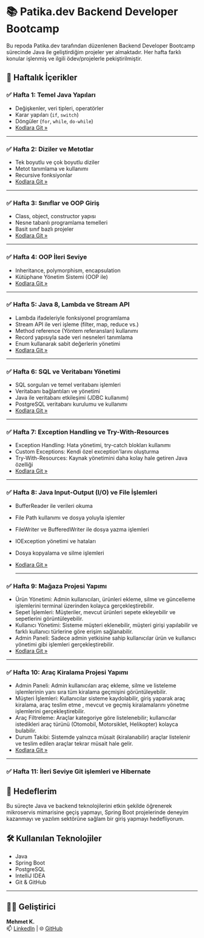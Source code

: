 # 📚 Patika.dev Backend Developer Bootcamp

Bu repoda Patika.dev tarafından düzenlenen Backend Developer Bootcamp sürecinde Java ile geliştirdiğim projeler yer almaktadır. Her hafta farklı konular işlenmiş ve ilgili ödev/projelerle pekiştirilmiştir.

## 📅 Haftalık İçerikler

### ✅ Hafta 1: Temel Java Yapıları
- Değişkenler, veri tipleri, operatörler
- Karar yapıları (`if`, `switch`)
- Döngüler (`for`, `while`, `do-while`)
- [Kodlara Git »](./java/hafta1)

---

### ✅ Hafta 2: Diziler ve Metotlar
- Tek boyutlu ve çok boyutlu diziler
- Metot tanımlama ve kullanımı
- Recursive fonksiyonlar
- [Kodlara Git »](./java/hafta2)

---

### ✅ Hafta 3: Sınıflar ve OOP Giriş
- Class, object, constructor yapısı
- Nesne tabanlı programlama temelleri
- Basit sınıf bazlı projeler
- [Kodlara Git »](./java/hafta3)

---

### ✅ Hafta 4: OOP İleri Seviye
- Inheritance, polymorphism, encapsulation
- Kütüphane Yönetim Sistemi (OOP ile)
- [Kodlara Git »](./java/hafta4)

---

### ✅ Hafta 5: Java 8, Lambda ve Stream API
- Lambda ifadeleriyle fonksiyonel programlama
- Stream API ile veri işleme (filter, map, reduce vs.)
- Method reference (Yöntem referansları) kullanımı
- Record yapısıyla sade veri nesneleri tanımlama
- Enum kullanarak sabit değerlerin yönetimi
- [Kodlara Git »](./java/hafta5)

---

### ✅ Hafta 6: SQL ve Veritabanı Yönetimi
- SQL sorguları ve temel veritabanı işlemleri
- Veritabanı bağlantıları ve yönetimi
- Java ile veritabanı etkileşimi (JDBC kullanımı)
- PostgreSQL veritabanı kurulumu ve kullanımı
- [Kodlara Git »](./java/hafta6)

---

### ✅ Hafta 7: Exception Handling ve Try-With-Resources
- Exception Handling: Hata yönetimi, try-catch blokları kullanımı
- Custom Exceptions: Kendi özel exception'larını oluşturma
- Try-With-Resources: Kaynak yönetimini daha kolay hale getiren Java özelliği
- [Kodlara Git »](./java/hafta7)
  
---

### ✅ Hafta 8: Java Input-Output (I/O) ve File İşlemleri
- BufferReader ile verileri okuma
- File Path kullanımı ve dosya yoluyla işlemler
- FileWriter ve BufferedWriter ile dosya yazma işlemleri
- IOException yönetimi ve hataları
- Dosya kopyalama ve silme işlemleri
- [Kodlara Git »](./java/hafta8)

  ---

### ✅ Hafta 9: Mağaza Projesi Yapımı
- Ürün Yönetimi: Admin kullanıcıları, ürünleri ekleme, silme ve güncelleme işlemlerini terminal üzerinden kolayca gerçekleştirebilir.
- Sepet İşlemleri: Müşteriler, mevcut ürünleri sepete ekleyebilir ve sepetlerini görüntüleyebilir.
- Kullanıcı Yönetimi: Sisteme müşteri eklenebilir, müşteri girişi yapılabilir ve farklı kullanıcı türlerine göre erişim sağlanabilir.
- Admin Paneli: Sadece admin yetkisine sahip kullanıcılar ürün ve kullanıcı yönetimi gibi işlemleri gerçekleştirebilir.
- [Kodlara Git »](https://github.com/mehmetk-dev/Store_app)

---

### ✅ Hafta 10: Araç Kiralama Projesi Yapımı
- Admin Paneli: Admin kullanıcıları araç ekleme, silme ve listeleme işlemlerinin yanı sıra tüm kiralama geçmişini görüntüleyebilir.
- Müşteri İşlemleri: Kullanıcılar sisteme kaydolabilir, giriş yaparak araç kiralama, araç teslim etme , mevcut ve geçmiş kiralamalarını yönetme işlemlerini gerçekleştirebilir.
- Araç Filtreleme: Araçlar kategoriye göre listelenebilir; kullanıcılar istedikleri araç türünü (Otomobil, Motorsiklet, Helikopter) kolayca bulabilir.
- Durum Takibi: Sistemde yalnızca müsait (kiralanabilir) araçlar listelenir ve teslim edilen araçlar tekrar müsait hale gelir.
- [Kodlara Git »](https://github.com/mehmetk-dev/Car_Rental)

---

### ✅ Hafta 11: İleri Seviye Git işlemleri ve Hibernate

## 🚀 Hedeflerim
Bu süreçte Java ve backend teknolojilerini etkin şekilde öğrenerek mikroservis mimarisine geçiş yapmayı, Spring Boot projelerinde deneyim kazanmayı ve yazılım sektörüne sağlam bir giriş yapmayı hedefliyorum.

## 🛠️ Kullanılan Teknolojiler
- Java
- Spring Boot
- PostgreSQL
- IntelliJ IDEA
- Git & GitHub

---

## 👨‍💻 Geliştirici
**Mehmet K.**  
📫 [LinkedIn](https://linkedin.com/in/mehmet-kerem) | 🌐 [GitHub](https://github.com/mehmetk-dev)
